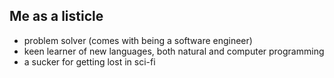 ## Me as a listicle

- problem solver (comes with being a software engineer)
- keen learner of new languages, both natural and computer programming
- a sucker for getting lost in sci-fi
